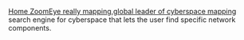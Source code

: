 
[Home ZoomEye really mapping,global leader of cyberspace mapping](https://www.zoomeye.org/)
search engine for cyberspace that lets the user find specific network components.
